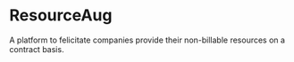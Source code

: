 # ResourceAug
A platform to felicitate companies provide their non-billable resources on a contract basis.
